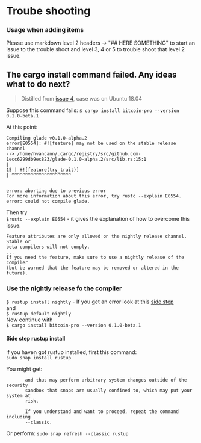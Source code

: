 # Troube shooting

### Usage when adding items
Please use markdown level 2 headers ->  "## HERE SOMETHING" to start an issue to the trouble shoot and level 3, 4 or 5 to trouble shoot that level 2 issue.

## The cargo install command failed. Any ideas what to do next?
> Distilled from [issue 4](https://github.com/pandoracore/bitcoin-pro/issues/4), case was on Ubuntu 18.04

Suppose this command fails:
`$ cargo install bitcoin-pro --version 0.1.0-beta.1`

At this point:
```
Compiling glade v0.1.0-alpha.2
error[E0554]: #![feature] may not be used on the stable release channel
--> /home/hvancann/.cargo/registry/src/github.com-1ecc6299db9ec823/glade-0.1.0-alpha.2/src/lib.rs:15:1
|
15 | #![feature(try_trait)]
| ^^^^^^^^^^^^^^^^^^^^^^


error: aborting due to previous error
For more information about this error, try rustc --explain E0554.
error: could not compile glade.
```

Then try \
`$rustc --explain E0554`  -  it gives the explanation of how to overcome this issue:

```
Feature attributes are only allowed on the nightly release channel. Stable or
beta compilers will not comply.
...
If you need the feature, make sure to use a nightly release of the compiler
(but be warned that the feature may be removed or altered in the future).
```

### Use the nightly release fo the compiler

`$ rustup install nightly`   -  If you get an error look at this [side step](#side-step-rustup-install)\
and\
`$ rustup default nightly`\
Now continue with\
`$ cargo install bitcoin-pro --version 0.1.0-beta.1`

#### Side step rustup install
if you haven got rustup installed, first this command:\
`sudo snap install rustup`

You might get:
```error: This revision of snap "rustup" was published using classic confinement
       and thus may perform arbitrary system changes outside of the security
       sandbox that snaps are usually confined to, which may put your system at
       risk.

       If you understand and want to proceed, repeat the command including
       --classic.
```
Or perform:
`sudo snap refresh --classic rustup`